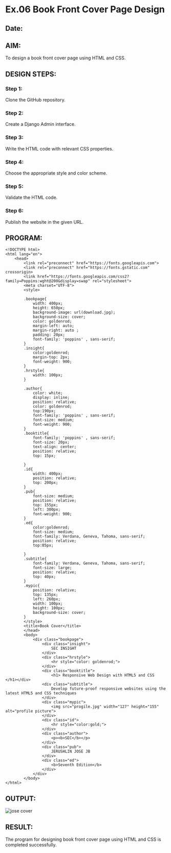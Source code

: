 # Ex.06 Book Front Cover Page Design
## Date:

## AIM:
To design a book front cover page using HTML and CSS.

## DESIGN STEPS:

### Step 1:
Clone the GitHub repository.

### Step 2:
Create a Django Admin interface.

### Step 3:
Write the HTML code with relevant CSS properties.

### Step 4:
Choose the appropriate style and color scheme.

### Step 5:
Validate the HTML code.

### Step 6:
Publish the website in the given URL.

## PROGRAM:
```
<!DOCTYPE html>
<html lang="en">
    <head>
        <link rel="preconnect" href="https://fonts.googleapis.com">
        <link rel="preconnect" href="https://fonts.gstatic.com" crossorigin>
        <link href="https://fonts.googleapis.com/css2?family=Poppins:wght@200&display=swap" rel="stylesheet">
        <meta charset="UTF-8">
        <style>

        .bookpage{
            width: 400px;
            height: 650px;
            background-image: url(download.jpg);
            background-size: cover;
            color: goldenrod;
            margin-left: auto;
            margin-right: auto ;
            padding: 20px;
            font-family: 'poppins' , sans-serif;
        }
        .insight{
            color:goldenrod;
            margin-top: 2px;
            font-weight: 900;
        }
        .hrstyle{
            width: 100px;
        }

        .author{
            color: white;
            display: inline;
            position: relative;
            color: goldenrod;
            top:190px;
            font-family: 'poppins' , sans-serif;
            font-size: medium;
            font-weight: 900;
        }
        .booktitle{
            font-family: 'poppins' , sans-serif;
            font-size: 20px;
            text-align: center;
            position: relative;
            top: 15px;

        }
        .id{
            width: 400px;
            position: relative;
            top: 200px;
        }
        .pub{
            font-size: medium;
            position: relative;
            top: 155px;
            left: 300px;
            font-weight: 900;
        }
        .ed{
            color:goldenrod;
            font-size: medium;
            font-family: Verdana, Geneva, Tahoma, sans-serif;
            position: relative;
            top:85px;

        }
        .subtitle{
            font-family: Verdana, Geneva, Tahoma, sans-serif;
            font-size: large;
            position: relative;
            top: 40px;
        }
        .mypic{
            position: relative;
            top: 135px;
            left: 260px;
            width: 100px;
            height: 100px;
            background-size: cover;
        }
        </style>
        <title>Book Cover</title>
        </head>
        <body>
            <div class="bookpage">
                <div class="insight">
                    SEC INSIGHT
                </div>
                <div class="hrstyle">
                    <hr style="color: goldenrod;">
                </div>
                <div class="booktitle">
                    <h1> Responsive Web Design with HTML5 and CSS </h1></div>
                <div class="subtitle">
                    Develop future-proof responsive websites using the latest HTML5 and CSS techniques
                </div>
                <div class="mypic">
                    <img src="progile.jpg" width="127" height="155" alt="profile picture">
                </div>
                <div class="id">
                    <hr style="color:gold;">
                </div>
                <div class="author">
                    <p><b>SEC</b></p>
                </div>
                <div class="pub">
                    JERUSHLIN JOSE JB
                </div>
                <div class="ed">
                    <b>Seventh Edition</b>
                </div>
            </div> 
        </body> 
</html>

```
## OUTPUT:

![jose cover ](https://github.com/Jerushli/cover/assets/120041243/8a53719d-d298-45a2-a1bb-e96da40ef867)



## RESULT:
The program for designing book front cover page using HTML and CSS is completed successfully.
